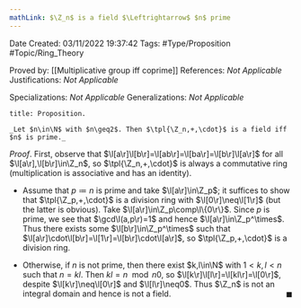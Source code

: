 ```yaml
---
mathLink: $\Z_n$ is a field $\Leftrightarrow$ $n$ prime
---
```


<div class="topSpace"></div>

Date Created: 03/11/2022 19:37:42
Tags: #Type/Proposition #Topic/Ring_Theory

Proved by: [[Multiplicative group iff coprime]]
References: _Not Applicable_
Justifications: _Not Applicable_

Specializations: _Not Applicable_
Generalizations: _Not Applicable_

``` ad-Proposition
title: Proposition.

_Let $n\in\N$ with $n\geq2$. Then $\tpl{\Z_n,+,\cdot}$ is a field iff $n$ is prime._

```

_Proof_. First, observe that $\l[a\r]\l[b\r]=\l[ab\r]=\l[ba\r]=\l[b\r]\l[a\r]$ for all $\l[a\r],\l[b\r]\in\Z_n$, so $\tpl{\Z_n,+,\cdot}$ is always a commutative ring (multiplication is associative and has an identity).
* Assume that $p\coloneqq n$ is prime and take $\l[a\r]\in\Z_p$; it suffices to show that $\tpl{\Z_p,+,\cdot}$ is a division ring with $\l[0\r]\neq\l[1\r]$ (but the latter is obvious). Take $\l[a\r]\in\Z_p\comp\l\{0\r\}$. Since $p$ is prime, we see that $\gcd\l(a,p\r)=1$ and hence $\l[a\r]\in\Z_p^\times$. Thus there exists some $\l[b\r]\in\Z_p^\times$ such that $\l[a\r]\cdot\l[b\r]=\l[1\r]=\l[b\r]\cdot\l[a\r]$, so $\tpl{\Z_p,+,\cdot}$ is a division ring.

* Otherwise, if $n$ is not prime, then there exist $k,l\in\N$ with $1<k,l<n$ such that $n=kl$. Then $kl=n\mod{n}0$, so $\l[k\r]\l[l\r]=\l[kl\r]=\l[0\r]$, despite $\l[k\r]\neq\l[0\r]$ and $\l[l\r]\neq0$. Thus $\Z_n$ is not an integral domain and hence is not a field.<span style="float:right;">$\blacksquare$</span>

